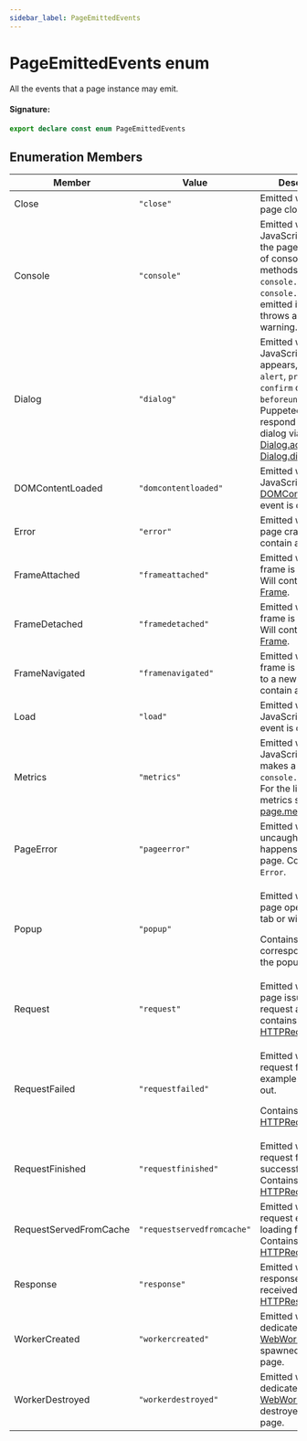 ```yaml
---
sidebar_label: PageEmittedEvents
---
```


# PageEmittedEvents enum

All the events that a page instance may emit.

#### Signature:

```typescript
export declare const enum PageEmittedEvents
```

## Enumeration Members

| Member                 | Value                                           | Description                                                                                                                                                                                                                                                                                 |
| ---------------------- | ----------------------------------------------- | ------------------------------------------------------------------------------------------------------------------------------------------------------------------------------------------------------------------------------------------------------------------------------------------- |
| Close                  | <code>&quot;close&quot;</code>                  | Emitted when the page closes.                                                                                                                                                                                                                                                               |
| Console                | <code>&quot;console&quot;</code>                | Emitted when JavaScript within the page calls one of console API methods, e.g. <code>console.log</code> or <code>console.dir</code>. Also emitted if the page throws an error or a warning.                                                                                                 |
| Dialog                 | <code>&quot;dialog&quot;</code>                 | Emitted when a JavaScript dialog appears, such as <code>alert</code>, <code>prompt</code>, <code>confirm</code> or <code>beforeunload</code>. Puppeteer can respond to the dialog via [Dialog.accept()](./puppeteer.dialog.accept.md) or [Dialog.dismiss()](./puppeteer.dialog.dismiss.md). |
| DOMContentLoaded       | <code>&quot;domcontentloaded&quot;</code>       | Emitted when the JavaScript [DOMContentLoaded](https://developer.mozilla.org/en-US/docs/Web/Events/DOMContentLoaded) event is dispatched.                                                                                                                                                   |
| Error                  | <code>&quot;error&quot;</code>                  | Emitted when the page crashes. Will contain an <code>Error</code>.                                                                                                                                                                                                                          |
| FrameAttached          | <code>&quot;frameattached&quot;</code>          | Emitted when a frame is attached. Will contain a [Frame](./puppeteer.frame.md).                                                                                                                                                                                                             |
| FrameDetached          | <code>&quot;framedetached&quot;</code>          | Emitted when a frame is detached. Will contain a [Frame](./puppeteer.frame.md).                                                                                                                                                                                                             |
| FrameNavigated         | <code>&quot;framenavigated&quot;</code>         | Emitted when a frame is navigated to a new URL. Will contain a [Frame](./puppeteer.frame.md).                                                                                                                                                                                               |
| Load                   | <code>&quot;load&quot;</code>                   | Emitted when the JavaScript [load](https://developer.mozilla.org/en-US/docs/Web/Events/load) event is dispatched.                                                                                                                                                                           |
| Metrics                | <code>&quot;metrics&quot;</code>                | Emitted when the JavaScript code makes a call to <code>console.timeStamp</code>. For the list of metrics see [page.metrics](./puppeteer.page.metrics.md).                                                                                                                                   |
| PageError              | <code>&quot;pageerror&quot;</code>              | Emitted when an uncaught exception happens within the page. Contains an <code>Error</code>.                                                                                                                                                                                                 |
| Popup                  | <code>&quot;popup&quot;</code>                  | <p>Emitted when the page opens a new tab or window.</p><p>Contains a [Page](./puppeteer.page.md) corresponding to the popup window.</p>                                                                                                                                                     |
| Request                | <code>&quot;request&quot;</code>                | Emitted when a page issues a request and contains a [HTTPRequest](./puppeteer.httprequest.md).                                                                                                                                                                                              |
| RequestFailed          | <code>&quot;requestfailed&quot;</code>          | <p>Emitted when a request fails, for example by timing out.</p><p>Contains a [HTTPRequest](./puppeteer.httprequest.md).</p>                                                                                                                                                                 |
| RequestFinished        | <code>&quot;requestfinished&quot;</code>        | Emitted when a request finishes successfully. Contains a [HTTPRequest](./puppeteer.httprequest.md).                                                                                                                                                                                         |
| RequestServedFromCache | <code>&quot;requestservedfromcache&quot;</code> | Emitted when a request ended up loading from cache. Contains a [HTTPRequest](./puppeteer.httprequest.md).                                                                                                                                                                                   |
| Response               | <code>&quot;response&quot;</code>               | Emitted when a response is received. Contains a [HTTPResponse](./puppeteer.httpresponse.md).                                                                                                                                                                                                |
| WorkerCreated          | <code>&quot;workercreated&quot;</code>          | Emitted when a dedicated [WebWorker](https://developer.mozilla.org/en-US/docs/Web/API/Web_Workers_API) is spawned by the page.                                                                                                                                                              |
| WorkerDestroyed        | <code>&quot;workerdestroyed&quot;</code>        | Emitted when a dedicated [WebWorker](https://developer.mozilla.org/en-US/docs/Web/API/Web_Workers_API) is destroyed by the page.                                                                                                                                                            |

